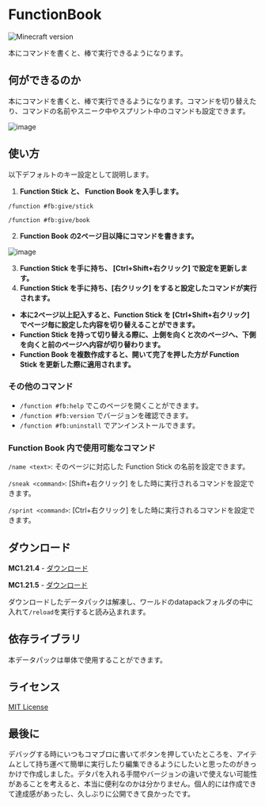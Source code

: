 # FunctionBook
![Minecraft version](https://img.shields.io/badge/MC-1.21.4%20--%201.21.5-blue.svg)

本にコマンドを書くと、棒で実行できるようになります。


## 何ができるのか
本にコマンドを書くと、棒で実行できるようになります。コマンドを切り替えたり、コマンドの名前やスニーク中やスプリント中のコマンドも設定できます。

![image](https://github.com/user-attachments/assets/e2bd4ef3-8e87-444a-ae3d-d3f5c752dec1)


## 使い方

以下デフォルトのキー設定として説明します。

1. **Function Stick と、 Function Book を入手します。**
```mcfunction
/function #fb:give/stick
```
```mcfunction
/function #fb:give/book
```

2. **Function Book の2ページ目以降にコマンドを書きます。**

![image](https://github.com/user-attachments/assets/787e4697-384b-44c0-ae13-2543a29d4d53)

3. **Function Stick を手に持ち、 [Ctrl+Shift+右クリック] で設定を更新します。**
4. **Function Stick を手に持ち、[右クリック] をすると設定したコマンドが実行されます。**

- **本に2ページ以上記入すると、Function Stick を [Ctrl+Shift+右クリック] でページ毎に設定した内容を切り替えることができます。**
- **Function Stick を持って切り替える際に、上側を向くと次のページへ、下側を向くと前のページへ内容が切り替わります。**
- **Function Book を複数作成すると、開いて完了を押した方が Function Stick を更新した際に適用されます。**

### その他のコマンド
- `/function #fb:help` でこのページを開くことができます。
- `/function #fb:version` でバージョンを確認できます。
- `/function #fb:uninstall` でアンインストールできます。

### Function Book 内で使用可能なコマンド
`/name <text>`: そのページに対応した Function Stick の名前を設定できます。

`/sneak <command>`: [Shift+右クリック] をした時に実行されるコマンドを設定できます。

`/sprint <command>`: [Ctrl+右クリック] をした時に実行されるコマンドを設定できます。


## ダウンロード

**MC1.21.4** - [ダウンロード](https://github.com/slimed-kyuri/FunctionBook/releases/download/v1.0.1/FunctionBook.zip)

**MC1.21.5** - [ダウンロード](https://github.com/slimed-kyuri/FunctionBook/releases/download/v1.1.0/FunctionBook.zip)

ダウンロードしたデータパックは解凍し、ワールドのdatapackフォルダの中に入れて`/reload`を実行すると読み込まれます。

## 依存ライブラリ
本データパックは単体で使用することができます。

## ライセンス
[MIT License](LICENSE)

## 最後に
デバッグする時にいつもコマブロに書いてボタンを押していたところを、アイテムとして持ち運べて簡単に実行したり編集できるようにしたいと思ったのがきっかけで作成しました。デタパを入れる手間やバージョンの違いで使えない可能性があることを考えると、本当に便利なのかは分かりません。個人的には作成できて達成感があったし、久しぶりに公開できて良かったです。
